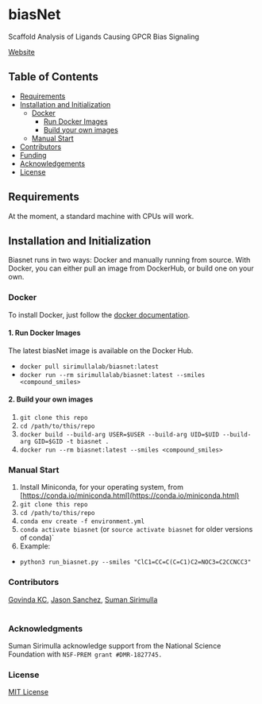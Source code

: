 # biasNet
Scaffold Analysis of Ligands Causing GPCR Bias Signaling

[Website](https://drugdiscovery.utep.edu/biasnet/)
## Table of Contents

- [Requirements](#requirements)
- [Installation and Initialization](#installation-and-initialization)
  * [Docker](#docker)
    * [Run Docker Images](#1-run-docker-images)
    * [Build your own images](#2-build-your-own-images)
  * [Manual Start](#manual-start)
- [Contributors](#contributors)
- [Funding](#funding)
- [Acknowledgements](#acknowledgments)
- [License](#license)

## Requirements
At the moment, a standard machine with CPUs will work.
## Installation and Initialization

Biasnet runs in two ways: Docker and manually running from source. With Docker, you can either pull an image from DockerHub, or build one on your own.

### Docker
To install Docker, just follow the [docker documentation](https://docs.docker.com/install/).
#### 1. Run Docker Images
The latest biasNet image is available on the Docker Hub.
- `docker pull sirimullalab/biasnet:latest`
- `docker run --rm sirimullalab/biasnet:latest --smiles <compound_smiles>`
#### 2. Build your own images
1. `git clone this repo`
2. `cd /path/to/this/repo`
3. `docker build --build-arg USER=$USER --build-arg UID=$UID --build-arg GID=$GID -t biasnet .`
4. `docker run --rm biasnet:latest --smiles <compound_smiles>`

### Manual Start
1. Install Miniconda, for your operating system, from [https://conda.io/miniconda.html](https://conda.io/miniconda.html)
2. `git clone this repo`
3. `cd /path/to/this/repo`
4. `conda env create -f environment.yml`
5. `conda activate biasnet` (or `source activate biasnet` for older versions of conda)`
6. Example:
-   `python3 run_biasnet.py --smiles "ClC1=CC=C(C=C1)C2=NOC3=C2CCNCC3"`

### Contributors
[Govinda KC](https://github.com/Govindakc), [Jason Sanchez](https://github.com/JSanchez61), [Suman Sirimulla](https://expertise.utep.edu/node/36435)<br/><br/>

### Acknowledgments
Suman Sirimulla acknowledge support from the National Science Foundation with `NSF-PREM grant #DMR-1827745.`

### License
[MIT License](https://github.com/sirimullalab/biasNet/blob/master/LICENSE)

